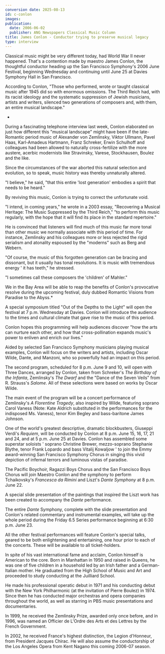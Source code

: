 ```yaml
---
conversion date: 2025-08-13
id: c-conlon
images:
publication:
  date: 2006-06-02
  publisher: ANG Newspapers Classical Music Column
title: James Conlon - Conductor trying to preserve musical legacy
type: interview
---
```



Classical music might be very different today, had World War II never happened.
That's a contention made by maestro James Conlon, the thoughtful conductor heading up the San Francisco Symphony's 2006 June Festival, beginning Wednesday and continuing until June 25 at Davies Symphony Hall in San Francisco.

According to Conlon, "Those who performed, wrote or taught classical music after 1945 did so with enormous omissions. The Third Reich had, with its racist ideology and the systematic suppression of Jewish musicians, artists and writers, silenced two generations of composers and, with them, an entire musical landscape."

*

During a fascinating telephone interview last week, Conlon elaborated on just how different this "musical landscape" might have been if the late-Romantic period music of Alexander von Zemlinsky, Viktor Ullmann, Pavel Haas, Karl-Amadeus Hartmann, Franz Schreker, Erwin Schulhoff and colleagues had been allowed to naturally cross-fertilize with the more austere, acerbic modernists like Stravinsky, Varese, Stockhausen, Boulez and the like.

Since the circumstances of the war aborted this natural selection and evolution, so to speak, music history was thereby unnaturally altered.

"I believe," he said, "that this entire 'lost generation' embodies a spirit that needs to be heard."

By reviving this music, Conlon is trying to correct the unfortunate void.

"I intend, in coming years," he wrote in a 2003 essay, "Recovering a Musical Heritage: The Music Suppressed by the Third Reich," "to perform this music regularly, with the hope that it will find its place in the standard repertoire."

He is convinced that listeners will find much of this music far more tonal than other music we normally associate with this period of time. For instance, Zemlinsky and his colleagues more or less rejected the rigid serialism and atonality espoused by the "moderns" such as Berg and Webern.

"Of course, the music of this forgotten generation can be bracing and dissonant, but it usually has tonal resolutions. It is music with tremendous energy ' it has teeth," he stressed.

"I sometimes call these composers the 'children' of Mahler."

We in the Bay Area will be able to reap the benefits of Conlon's provocative resolve during the upcoming festival, duly dubbed Romantic Visions from Paradise to the Abyss.*

A special symposium titled "Out of the Depths to the Light" will open the festival at 7 p.m. Wednesday at Davies. Conlon will introduce the audience to the times and cultural climate that gave rise to the music of this period.

Conlon hopes this programming will help audiences discover "how the arts can nurture each other, and how that cross-pollination expands music's power to enliven and enrich our lives."

Aided by selected San Francisco Symphony musicians playing musical examples, Conlon will focus on the writers and artists, including Oscar Wilde, Dante, and Manzoni, who so powerfully had an impact on this period.

The second program, scheduled for 8 p.m. June 9 and 10, will open with Three Dances, arranged by Conlon, taken from Schreker's *The Birthday of the Infanta*, Zemlinsky's *The Dwarf* and the "Dance of the Seven Veils" from R. Strauss's *Salome*. All of these selections were based on works by Oscar Wilde.

The main event of the program will be a concert performance of Zemlinsky's *A
Florentine Tragedy*, also inspired by Wilde, featuring soprano Carol Vaness (Note: Kate Aldrich substituted in the performances for the indisposed Ms. Vaness), tenor Kim Begley and bass-baritone James Johnson.

One of the world's greatest descriptive, dramatic blockbusters, Giuseppi Verdi's *Requiem*, will be conducted by Conlon at 8 p.m. June 15, 16, 17, 21 and 24, and at 5 p.m. June 25 at Davies. Conlon has assembled some superstar soloists ' soprano Christine Brewer, mezzo-soprano Stephanie Blythe, tenor Frank Lopardo and bass Vitalij Kowaljow ' to join the Emmy award-winning San Francisco Symphony Chorus in singing this vivid depiction of infernal terrors and luminous vistas of paradise.

The Pacific Boychoir, Ragazzi Boys Chorus and the San Francisco Boys Chorus will join Maestro Conlon and the symphony to perform Tchaikovsky's *Francesca da Rimini* and Liszt's *Dante Symphony* at 8 p.m. June 22.

A special slide presentation of the paintings that inspired the Liszt work has been created to accompany the *Dante* performance.

The entire *Dante* Symphony, complete with the slide presentation and Conlon's related commentary and instrumental examples, will take up the whole period during the Friday 6.5 Series performance beginning at 6:30 p.m. June 23.

All the other festival performances will feature Conlon's special talks, geared to be both enlightening and entertaining, one hour prior to each of the concerts. These will be available to all ticket-holders.

In spite of his vast international fame and acclaim, Conlon himself is American to the core. Born in Manhattan in 1950 and raised in Queens, he was one of five children in a household led by an Irish father and a German-Italian mother. He graduated from the High School of Music and Art and proceeded to study conducting at the Juilliard School.

He made his professional operatic debut in 1971 and his conducting debut with the New York Philharmonic (at the invitation of Pierre Boulez) in 1974. Since then he has conducted major orchestras and opera companies throughout the world, as well as starring in PBS music presentations and documentaries.

In 1999, he received the Zemlinsky Prize, awarded only once before, and in 1996, was named an Officier de L'Ordre des Arts et des Lettres by the French Government.

In 2002, he received France's highest distinction, the Legion d'Honneur, from President Jacques Chirac. He will also assume the conductorship of the Los Angeles Opera from Kent Nagano this coming 2006-07 season.

